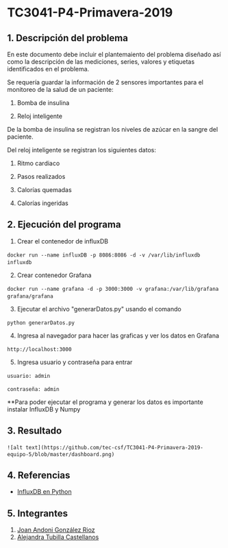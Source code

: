 # TC3041-P4-Primavera-2019

## 1. Descripción del problema

En este documento debe incluir el plantemaiento del problema diseñado así como la descripción de las mediciones, series, valores y etiquetas identificados en el problema.

Se requería guardar la información de 2 sensores importantes para el monitoreo de la salud de un paciente:

  1. Bomba de insulina
  
  2. Reloj inteligente

De la bomba de insulina se registran los niveles de azúcar en la sangre del paciente.

Del reloj inteligente se registran los siguientes datos:

  1. Ritmo cardiaco 
  
  2. Pasos realizados 
  
  3. Calorías quemadas
  
  4. Calorías ingeridas
  
  ## 2. Ejecución del programa
  
  1. Crear el contenedor de influxDB 

  `docker run --name influxDB -p 8086:8086 -d -v /var/lib/influxdb influxdb`

  2. Crear contenedor Grafana

  `docker run --name grafana -d -p 3000:3000 -v grafana:/var/lib/grafana grafana/grafana`
  
  3. Ejecutar el archivo "generarDatos.py" usando el comando
  
  `python generarDatos.py`
  
  4. Ingresa al navegador para hacer las graficas y ver los datos en Grafana
  
  `http://localhost:3000`
  
  5. Ingresa usuario y contraseña para entrar
  
  `usuario: admin`
  
  `contraseña: admin`

  
  **Para poder ejecutar el programa y generar los datos es importante instalar InfluxDB y Numpy
  
  ## 3. Resultado
  
    ![alt text](https://github.com/tec-csf/TC3041-P4-Primavera-2019-equipo-5/blob/master/dashboard.png)
    
 
 ## 4. Referencias
 
 * [InfluxDB en Python](https://www.influxdata.com/blog/getting-started-python-influxdb/)

## 5. Integrantes
1. [Joan Andoni González Rioz](https://github.com/JoanAndoni)
2. [Alejandra Tubilla Castellanos](https://github.com/alejandratub)
